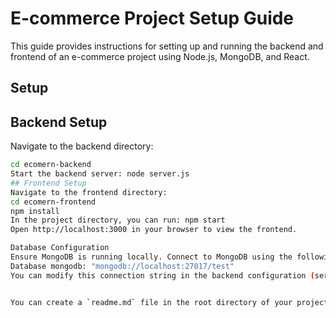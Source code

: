 # E-commerce Project Setup Guide

This guide provides instructions for setting up and running the backend and frontend of an e-commerce project using Node.js, MongoDB, and React.

## Setup

## Backend Setup
Navigate to the backend directory:
```bash
cd ecomern-backend
Start the backend server: node server.js
## Frontend Setup
Navigate to the frontend directory:
cd ecomern-frontend
npm install
In the project directory, you can run: npm start
Open http://localhost:3000 in your browser to view the frontend.

Database Configuration
Ensure MongoDB is running locally. Connect to MongoDB using the following connection string:
Database mongodb: "mongodb://localhost:27017/test"
You can modify this connection string in the backend configuration (server.js or related file) if needed.


You can create a `readme.md` file in the root directory of your project and paste the above Markdown content into it. This `readme.md` file will provide clear and concise instructions for setting up and running your e-commerce project, including backend, frontend, and database configuration details. Adjust the instructions as needed based on your specific project structure and requirements.
